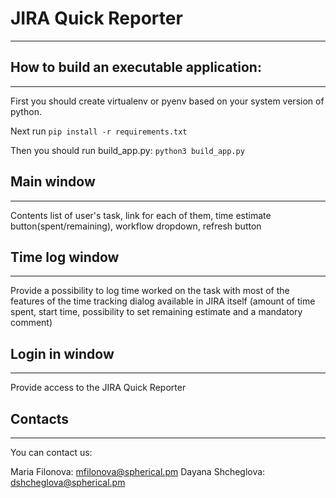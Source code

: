 # JIRA Quick Reporter



-------------
## How to build an executable application:
------------
First you should create virtualenv or pyenv based on your system version of python.

Next run ```pip install -r requirements.txt```

Then you should run build_app.py: ```python3 build_app.py```


## Main window
-------------
Contents list of user's task, link for each of them, time estimate button(spent/remaining), workflow dropdown, refresh button

## Time log window
-------------
Provide a possibility to log time worked on the task with most of the features of the time tracking dialog available in JIRA itself (amount of time spent, start time, possibility to set remaining estimate and a mandatory comment)

## Login in window
-------------
Provide access to the JIRA Quick Reporter

## Contacts
-------------
You can contact us:

Maria Filonova: <mfilonova@spherical.pm>
Dayana Shcheglova: <dshcheglova@spherical.pm>
